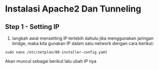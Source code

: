 # Instalasi Apache2 Dan Tunneling

## Step 1 - Setting IP

1. langkah awal mensetting IP terlebih dahulu jika menggunakan jaringan bridge, maka kita gunakan IP dalam satu network dengan cara berikut:

```
sudo nano /etc/netplan/00-installer-config.yaml
```
Akan muncul sebagai berikut lalu ubah IP nya
